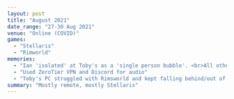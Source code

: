 ```yaml
---
layout: post
title: "August 2021"
date_range: "27-30 Aug 2021"
venue: "Online (COVID)"
games:
  - "Stellaris"
  - "Rimworld"
memories:
  - "Ian 'isolated' at Toby's as a 'single person bubble'. <br>All others played online."
  - "Used ZeroTier VPN and Discord for audio"
  - "Toby's PC struggled with Rimsworld and kept falling behind/out of sync."
summary: "Mostly remote, mostly Stellaris"
---
```

